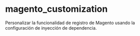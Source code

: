 # magento_customization
Personalizar la funcionalidad de registro de Magento usando la configuración de inyección de dependencia.
